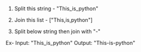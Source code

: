 1. Split this string - "This_is_python"

2. Join this list - ["This,is,python"]

3. Split below string then join with "-"

Ex- 
Input: "This_is_python"
Output: "This-is-python"
